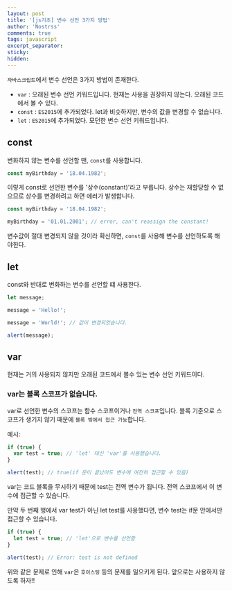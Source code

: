 ```yaml
---
layout: post
title: '[js기초] 변수 선언 3가지 방법'
author: 'Nostrss'
comments: true
tags: javascript
excerpt_separator:
sticky:
hidden:
---
```


`자바스크립트`에서 변수 선언은 3가지 방법이 존재한다.
- `var` : 오래된 변수 선언 키워드입니다. 현재는 사용을 권장하지 않는다. 오래된 코드에서 볼 수 있다.
- `const` : `ES2015`에 추가되었다. let과 비슷하지만, 변수의 값을 변경할 수 없습니다.
- `let` : `ES2015`에 추가되었다. 모던한 변수 선언 키워드입니다.


## const
변화하지 않는 변수를 선언할 땐, `const`를 사용합니다.

```javascript
const myBirthday = '18.04.1982';
```
이렇게 const로 선언한 변수를 '상수(constant)'라고 부릅니다. 상수는 재할당할 수 없으므로 상수를 변경하려고 하면 에러가 발생합니다.

```javascript
const myBirthday = '18.04.1982';

myBirthday = '01.01.2001'; // error, can't reassign the constant!
```
변수값이 절대 변경되지 않을 것이라 확신하면, `const`를 사용해 변수를 선언하도록 해야한다.

## let
const와 반대로 변화하는 변수를 선언할 떄 사용한다.

```javascript
let message;

message = 'Hello!';

message = 'World!'; // 값이 변경되었습니다.

alert(message);
```

## var
현재는 거의 사용되지 않지만 오래된 코드에서 볼수 있는 변수 선언 키워드이다.

### var는 블록 스코프가 없습니다.
var로 선언한 변수의 스코프는 함수 스코프이거나 `전역 스코프`입니다. 블록 기준으로 스코프가 생기지 않기 때문에 `블록 밖에서 접근 가능`합니다.

예시:
```javascript
if (true) {
  var test = true; // 'let' 대신 'var'를 사용했습니다.
}

alert(test); // true(if 문이 끝났어도 변수에 여전히 접근할 수 있음)
```
var는 코드 블록을 무시하기 때문에 test는 전역 변수가 됩니다. 전역 스코프에서 이 변수에 접근할 수 있습니다.

만약 두 번째 행에서 var test가 아닌 let test를 사용했다면, 변수 test는 if문 안에서만 접근할 수 있습니다.
```javascript
if (true) {
  let test = true; // 'let'으로 변수를 선언함
}

alert(test); // Error: test is not defined
```

위와 같은 문제로 인해 `var`은 `호이스팅` 등의 문제를 일으키게 된다. 앞으로는 사용하지 않도록 하자!!

